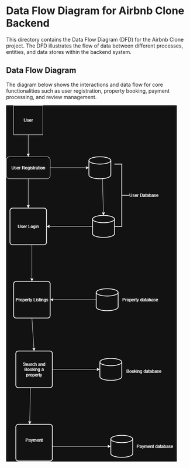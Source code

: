# Data Flow Diagram for Airbnb Clone Backend

This directory contains the Data Flow Diagram (DFD) for the Airbnb Clone project. The DFD illustrates the flow of data between different processes, entities, and data stores within the backend system.

## Data Flow Diagram

The diagram below shows the interactions and data flow for core functionalities such as user registration, property booking, payment processing, and review management.

![Data Flow Diagram](data-flow.png)
